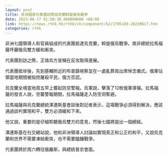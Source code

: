 ```yaml
---
layout: post
title: 非洲國家代表團訪問烏克蘭斡旋俄烏戰爭
date: 2023-06-17 01:50:30.000000000 +08:00
link: https://news.rthk.hk/rthk/ch/component/k2/1705189-20230617.htm
categories: rthk
---
```


非洲七國領導人和官員組成的代表團抵達烏克蘭，斡旋俄烏戰爭。南非總統拉馬福薩呼籲俄烏雙方緩和衝突。

代表團到訪之際，正值烏方宣稱在反攻取得進展。

代表團抵埗後，先到基輔附近的布查鎮視察並在一處亂葬崗出席悼念儀式。俄軍佔領當地期間被指控屠殺平民，俄方否認。

烏克蘭全境當地周五早上響起防空警報。烏軍說，擊落了12枚俄軍導彈。拉馬福薩的發言人說，空襲警報期間，拉馬福薩走入防空洞暫避。

拉馬福薩與烏克蘭總統澤連斯基會談後對記者表示，這場戰爭必須得到解決，應該通過談判實現和平，雙方必須緩和下來。

他又說，重要的是仔細聆聽俄烏雙方的意見，然後七國將提出一個總結。

澤連斯基在社交網站說，他和非洲領導人討論如實現真正和公正的和平，又說烏克蘭和世界不需要凍結衝突，也不需要醞釀戰爭。

代表團將於周六轉往俄羅斯，與總統普京會面。
